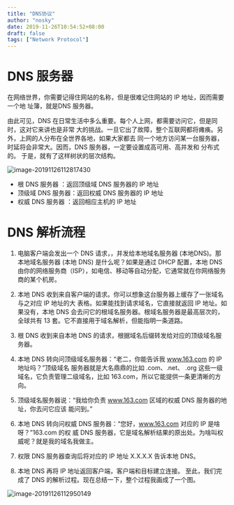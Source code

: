 ```yaml
---
title: "DNS协议"
author: "nosky"
date: 2019-11-26T10:54:52+08:00
draft: false
tags: ["Network Protocol"]
---
```


# DNS 服务器

在网络世界，你需要记得住网站的名称，但是很难记住网站的 IP 地址，因而需要一个地
址簿，就是DNS 服务器。

由此可见，DNS 在日常生活中多么重要。每个人上网，都需要访问它，但是同时，这对它来讲也是非常
大的挑战。一旦它出了故障，整个互联网都将瘫痪。另外，上网的人分布在全世界各地，如果大家都去
同一个地方访问某一台服务器，时延将会非常大。因而，DNS 服务器，一定要设置成高可用、高并发和
分布式的。
于是，就有了这样树状的层次结构。

![image-20191126112817430](../DNS.assets/image-20191130231041568.png)

* 根 DNS 服务器 ：返回顶级域 DNS 服务器的 IP 地址
* 顶级域 DNS 服务器：返回权威 DNS 服务器的 IP 地址
* 权威 DNS 服务器 ：返回相应主机的 IP 地址

# DNS 解析流程

1. 电脑客户端会发出一个 DNS 请求，，并发给本地域名服务器 (本地DNS)。那本地域名服务器 (本地 DNS) 是什么呢？如果是通过 DHCP 配置，本地 DNS 由你的网络服务商（ISP），如电信、移动等自动分配，它通常就在你网络服务商的某个机房。

2. 本地 DNS 收到来自客户端的请求。你可以想象这台服务器上缓存了一张域名与之对应 IP 地址的大
表格。如果能找到请求域名，它直接就返回 IP 地址。如果没有，本地 DNS 会去问它的根域名服务器。根域名服务器是最高层次的，全球共有 13 套。它不直接用于域名解析，但能指明一条道路。

3. 根 DNS 收到来自本地 DNS 的请求，根据域名后缀转发给对应的顶级域名服务器。

4. 本地 DNS 转向问顶级域名服务器：“老二，你能告诉我 www.163.com 的 IP 地址吗？”顶级域名
    服务器就是大名鼎鼎的比如 .com、.net、 .org 这些一级域名，它负责管理二级域名，比如
    163.com，所以它能提供一条更清晰的方向。

5. 顶级域名服务器说：“我给你负责 www.163.com 区域的权威 DNS 服务器的地址，你去问它应该
    能问到。”

6. 本地 DNS 转向问权威 DNS 服务器：“您好，www.163.com 对应的 IP 是啥呀？”163.com 的权
    威 DNS 服务器，它是域名解析结果的原出处。为啥叫权威呢？就是我的域名我做主。

7. 权限 DNS 服务器查询后将对应的 IP 地址 X.X.X.X 告诉本地 DNS。

8. 本地 DNS 再将 IP 地址返回客户端，客户端和目标建立连接。
    至此，我们完成了 DNS 的解析过程。现在总结一下，整个过程我画成了一个图。

  ![image-20191126112950149](../DNS.assets/image-20191130231002617.png)